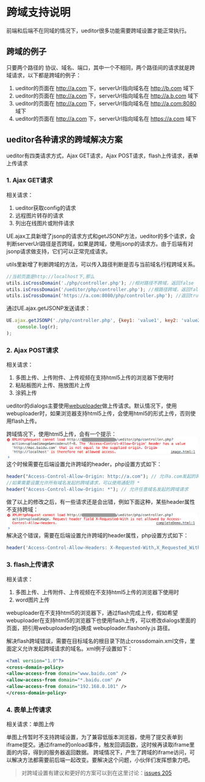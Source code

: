 # 跨域支持说明

前端和后端不在同域的情况下，ueditor很多功能需要跨域设置才能正常执行。

## 跨域的例子

只要两个路径的 协议、域名、端口，其中一个不相同，两个路径间的请求就是跨域请求，以下都是跨域的例子：

1. ueditor的页面在 http://a.com 下，serverUrl指向域名在 http://b.com 域下
2. ueditor的页面在 http://a.com 下，serverUrl指向域名在 http://a.b.com 域下
3. ueditor的页面在 http://a.com 下，serverUrl指向域名在 http://a.com:8080 域下
4. ueditor的页面在 http://a.com 下，serverUrl指向域名在 https://a.com 域下

## ueditor各种请求的跨域解决方案

ueditor有四类请求方式，Ajax GET请求，Ajax POST请求，flash上传请求，表单上传请求

### 1. Ajax GET请求

相关请求：

1. ueditor获取config的请求
2. 远程图片转存的请求
3. 列出在线图片或附件请求

UE.ajax工具新增了jsonp的请求方式和getJSONP方法，ueditor的多个请求，会判断serverUrl路径是否跨域，如果是跨域，使用jsonp的请求方。由于后端有对jsonp请求做支持，它们可以正常完成请求。

utils里新增了判断跨域的方法，可以传入路径判断是否与当前域名行程跨域关系。
```javascript
//当前页面是http://localhost下,那么
utils.isCrossDomain('./php/controller.php'); //相对路径不跨域，返回false
utils.isCrossDomain('/ueditor/php/controller.php'); //根路径跨域，返回false
utils.isCrossDomain('https://a.com:8080/php/controller.php'); //返回true
```

通过UE.ajax.getJSONP发送请求：
```javascript
UE.ajax.getJSONP('./php/controller.php', {key1: 'value1', key2: 'value2'}, function(r) {
    console.log(r);
);
```

### 2. Ajax POST请求

相关请求：

1. 多图上传、上传附件、上传视频在支持html5上传的浏览器下使用时
2. 粘贴板图片上传、拖放图片上传
3. 涂鸦上传

ueditor的dialogs主要使用[webuploader](http://fex.baidu.com/webuploader)做上传请求。默认情况下，使用webuploader时，如果浏览器支持html5上传，会使用html5的形式上传，否则使用flash上传。

跨域情况下，使用html5上传，会有一个提示：
![跨域提示](images/cross-origin-error.png)
这个时候需要在后端设置允许跨域的header，php设置方式如下：
```php
header("Access-Control-Allow-Origin: http://a.com"); // 允许a.com发起的跨域请求
//如果需要设置允许所有域名发起的跨域请求，可以使用通配符 *
header("Access-Control-Allow-Origin: *"); // 允许任意域名发起的跨域请求
```

做了以上的修改之后，有一些请求还是会出错，例如下面这种，某些header属性不支持跨域：
![跨域header错误](images/cross-header-error.png)
解决这个错误，需要在后端设置允许跨域的header属性，php设置方式如下：
```php
header('Access-Control-Allow-Headers: X-Requested-With,X_Requested_With'); //多个值用逗号隔开
```

### 3. flash上传请求

相关请求：

1. 多图上传、上传附件、上传视频在不支持html5上传的浏览器下使用时
2. word图片上传

webuploader在不支持html5的浏览器下，通过flash完成上传，假如希望webuploader在支持html5的浏览器下也使用flash上传，可以修改dialogs里面的页面，把引用webuploader的js换成 webuploader.flashonly.js 路径。

解决flash跨域错误，需要在目标域名的根目录下防止crossdomain.xml文件，里面定义允许发起跨域请求的域名。xml例子设置如下：
```xml
<?xml version="1.0"?>
<cross-domain-policy>
<allow-access-from domain="www.baidu.com" />
<allow-access-from domain="*.baidu.com" />
<allow-access-from domain="192.168.0.101" />
</cross-domain-policy>
```

### 4. 表单上传请求

相关请求：单图上传

单图上传暂时不支持跨域设置，为了兼容低版本浏览器，使用了提交表单到iframe提交。通过iframe的onload事件，触发回调函数，这时候再读取iframe里面的内容，得到的服务器返回数据。
跨域情况下，产生了跨域的iframe访问，可以解决方法都需要前后端一起改变。要解决这个问题，小伙伴们发挥想象力吧。

> 对跨域设置有建议和更好的方案可以到在这里讨论：[issues 205](https://github.com/fex-team/ueditor/issues/205)
